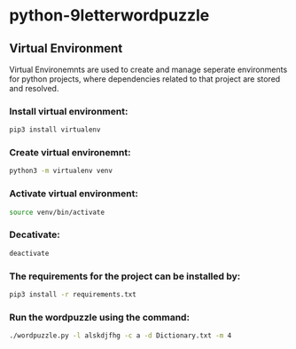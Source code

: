 # python-9letterwordpuzzle

## Virtual Environment

Virtual Environemnts are used to create and manage seperate environments for python projects, where dependencies related to that project are stored and resolved.

### Install virtual environment:
```bash
pip3 install virtualenv
```
### Create virtual environemnt:
```bash
python3 -m virtualenv venv
```
### Activate virtual environment:
```bash
source venv/bin/activate
```
### Decativate:
```bash
deactivate
```
### The requirements for the project can be installed by:
```bash
pip3 install -r requirements.txt
```
### Run the wordpuzzle using the command:
```bash
./wordpuzzle.py -l alskdjfhg -c a -d Dictionary.txt -m 4
```

